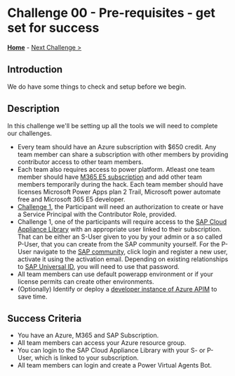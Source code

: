 # Challenge 00 - Pre-requisites - get set for success

**[Home](../README.md)** - [Next Challenge >](./Challenge-01.md)

## Introduction

We do have some things to check and setup before we begin.  

## Description

In this challenge we'll be setting up all the tools we will need to complete our challenges.

- Every team should have an Azure subscription with $650 credit. Any team member can share a subscription with other members by providing contributor access to other team members.
- Each team also requires access to power platform. Atleast one team member should have [M365 E5 subscription](https://go.microsoft.com/fwlink/p/?LinkID=698279)  and add other team members temporarily during the hack. Each team member should have licenses Microsoft Power Apps plan 2 Trail, Microsoft power automate free and Microsoft 365 E5 developer.
- [Challenge 1](./Challenge-01.md), the Participant will need an authorization to create or have a Service Principal with the Contributor Role, provided. 
- Challenge 1, one of the participants will require access to the [SAP Cloud Appliance Library](https://cal.sap.com) with an appropriate user linked to their subscription. That can be either an S-User given to you by your admin or a so called P-User, that you can create from the SAP community yourself. For the P-User navigate to the [SAP community](https://community.sap.com/), click login and register a new user, activate it using the activation email. Depending on existing relationships to [SAP Universal ID](https://account.sap.com/core/create/landing), you will need to use that password.
- All team members can use default powerapp environment or if your license permits can create other environments.
- (Optionally) Identify or deploy a [developer instance of Azure APIM](https://docs.microsoft.com/en-us/azure/api-management/get-started-create-service-instance) to save time.
    
## Success Criteria

- You have an Azure, M365 and SAP Subscription.
- All team members can access your Azure resource group.
- You can login to the SAP Cloud Appliance Library with your S- or P-User, which is linked to your subscription.
- All team members can login and create a Power Virtual Agents Bot. 